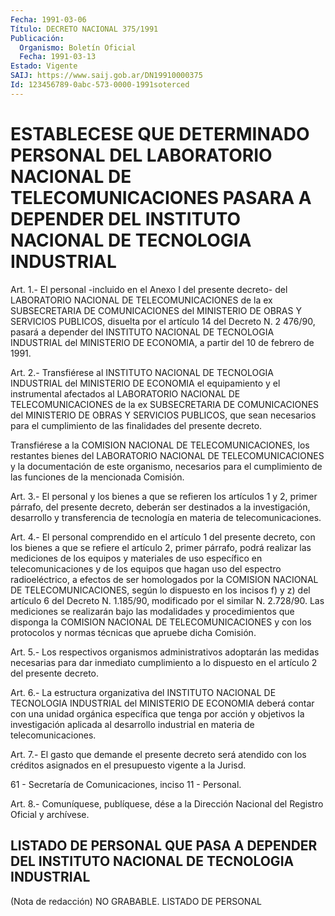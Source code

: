 ```yaml
---
Fecha: 1991-03-06
Título: DECRETO NACIONAL 375/1991
Publicación:
  Organismo: Boletín Oficial
  Fecha: 1991-03-13
Estado: Vigente
SAIJ: https://www.saij.gob.ar/DN19910000375
Id: 123456789-0abc-573-0000-1991soterced
---
```

# ESTABLECESE QUE DETERMINADO PERSONAL DEL LABORATORIO NACIONAL DE TELECOMUNICACIONES PASARA A DEPENDER DEL INSTITUTO NACIONAL DE TECNOLOGIA INDUSTRIAL

<a id="1"></a>
Art.  1.-  El  personal  -incluido  en el Anexo I del presente decreto- del LABORATORIO NACIONAL DE TELECOMUNICACIONES  de  la  ex SUBSECRETARIA    DE   COMUNICACIONES  del  MINISTERIO  DE  OBRAS  Y SERVICIOS PUBLICOS, disuelta  por  el  artículo 14 del Decreto N. 2 476/90,  pasará  a depender del INSTITUTO  NACIONAL  DE  TECNOLOGIA INDUSTRIAL del MINISTERIO  DE  ECONOMIA, a partir del 10 de febrero de 1991.

<a id="2"></a>
Art.  2.-  Transfiérese  al  INSTITUTO  NACIONAL DE TECNOLOGIA INDUSTRIAL  del  MINISTERIO  DE  ECONOMIA  el  equipamiento   y  el instrumental afectados al LABORATORIO NACIONAL DE TELECOMUNICACIONES  de  la  ex  SUBSECRETARIA DE COMUNICACIONES del MINISTERIO DE OBRAS Y SERVICIOS PUBLICOS,  que sean necesarios para el    cumplimiento  de  las  finalidades  del  presente    decreto.

Transfiérese  a  la  COMISION  NACIONAL  DE TELECOMUNICACIONES, los restantes bienes del LABORATORIO NACIONAL  DE  TELECOMUNICACIONES y la documentación de este organismo, necesarios para el cumplimiento    de    las  funciones  de  la  mencionada  Comisión.

<a id="3"></a>
Art.  3.-  El  personal  y  los  bienes  a que se refieren los artículos 1 y 2, primer párrafo, del presente decreto,  deberán ser destinados  a  la  investigación,  desarrollo  y  transferencia  de tecnología en materia de telecomunicaciones.

<a id="4"></a>
Art. 4.- El personal comprendido en el artículo 1 del presente decreto,  con  los  bienes  a  que se refiere el artículo 2, primer párrafo, podrá realizar las mediciones  de los equipos y materiales de uso específico en telecomunicaciones y  de los equipos que hagan uso del espectro radioeléctrico, a efectos de  ser  homologados por la COMISION NACIONAL DE TELECOMUNICACIONES, según lo  dispuesto  en los  incisos  f)  y  z)  del  artículo  6  del Decreto N. 1.185/90, modificado   por  el  similar  N.  2.728/90.  Las  mediciones    se realizarán bajo  las  modalidades  y procedimientos que disponga la COMISION NACIONAL DE TELECOMUNICACIONES  y  con  los  protocolos  y normas técnicas que apruebe dicha Comisión.

<a id="5"></a>
Art.  5.- Los respectivos organismos administrativos adoptarán las  medidas  necesarias  para  dar  inmediato  cumplimiento  a  lo dispuesto en el artículo 2 del presente decreto.

<a id="6"></a>
Art.  6.- La estructura organizativa del INSTITUTO NACIONAL DE TECNOLOGIA INDUSTRIAL  del MINISTERIO DE ECONOMIA deberá contar con una unidad orgánica específica  que tenga por acción y objetivos la investigación  aplicada  al desarrollo  industrial  en  materia  de telecomunicaciones.

<a id="7"></a>
Art. 7.- El gasto que demande el presente decreto será atendido con  los  créditos asignados en el presupuesto vigente a la Jurisd.

61  -  Secretaría    de   Comunicaciones,  inciso  11  -  Personal.

<a id="8"></a>
Art. 8.- Comuníquese, publíquese, dése a la Dirección Nacional del Registro Oficial y archívese.

## LISTADO  DE  PERSONAL QUE PASA A DEPENDER DEL INSTITUTO NACIONAL DE TECNOLOGIA INDUSTRIAL

<a id="1"></a>
(Nota de redacción) NO GRABABLE. LISTADO DE PERSONAL